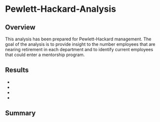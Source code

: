 # Pewlett-Hackard-Analysis
## Overview
This analysis has been prepared for Pewlett-Hackard management. The goal of the analysis is to provide insight to the number employees that are nearing retirement in each department and to identify current employees that could enter a mentorship program. 

## Results
* 
*
*
*

## Summary
